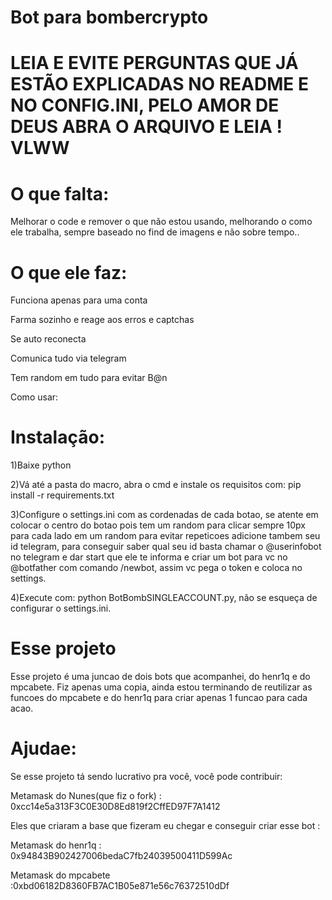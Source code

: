 # Bot para bombercrypto

# LEIA E EVITE PERGUNTAS QUE JÁ ESTÃO EXPLICADAS NO README E NO CONFIG.INI, PELO AMOR DE DEUS ABRA O ARQUIVO E LEIA ! VLWW


# O que falta:
Melhorar o code e remover o que não estou usando, melhorando o como ele trabalha, sempre baseado no find de imagens e não sobre tempo.. 

# O que ele faz:
Funciona apenas para uma conta

Farma sozinho e reage aos erros e captchas 

Se auto reconecta

Comunica tudo via telegram

Tem random em tudo para evitar B@n

Como usar:

# Instalação:

1)Baixe python

2)Vá até a pasta do macro, abra o cmd e instale os requisitos com: pip install -r requirements.txt

3)Configure o settings.ini com as cordenadas de cada botao, se atente em colocar o centro do botao pois tem um random para clicar sempre 10px para cada lado em um random para evitar repeticoes
adicione tambem seu id telegram, para conseguir saber qual seu id basta chamar o @userinfobot no telegram e dar start que ele te informa
e criar um bot para vc no @botfather com comando /newbot, assim vc pega o token e coloca no settings.

4)Execute com: python BotBombSINGLEACCOUNT.py, não se esqueça de configurar o settings.ini.


# Esse projeto
Esse projeto é uma juncao de dois bots que acompanhei, do henr1q e do mpcabete. 
Fiz apenas uma copia, ainda estou terminando de reutilizar as funcoes do mpcabete e do henr1q para criar apenas 1 funcao para cada acao. 


# Ajudae:
Se esse projeto tá sendo lucrativo pra você, você pode contribuir:

Metamask do Nunes(que fiz o fork) : 0xcc14e5a313F3C0E30D8Ed819f2CffED97F7A1412

Eles que criaram a base que fizeram eu chegar e conseguir criar esse bot :

Metamask do henr1q : 0x94843B902427006bedaC7fb24039500411D599Ac


Metamask do mpcabete :0xbd06182D8360FB7AC1B05e871e56c76372510dDf
